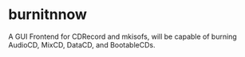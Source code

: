 burnitnnow
==========

A GUI Frontend for CDRecord and mkisofs, will be capable of burning AudioCD, MixCD, DataCD, and BootableCDs.
